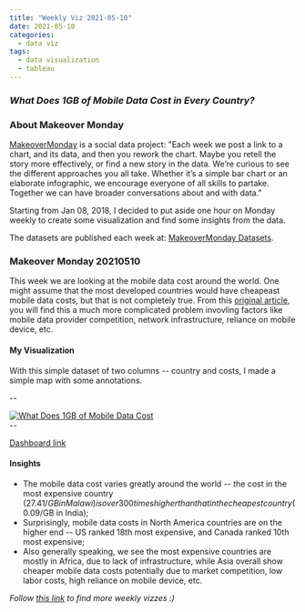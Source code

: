 ```yaml
---
title: "Weekly Viz 2021-05-10"
date: 2021-05-10
categories:
  - data viz
tags:
  - data visualization
  - tableau
---
```


### *What Does 1GB of Mobile Data Cost in Every Country?*


### About Makeover Monday

[MakeoverMonday](http://www.makeovermonday.co.uk/) is a social data project:
"Each week we post a link to a chart, and its data, and then you rework the chart.
Maybe you retell the story more effectively, or find a new story in the data.
We’re curious to see the different approaches you all take. Whether it’s a simple bar chart or an elaborate infographic, we encourage everyone of all skills to partake.
Together we can have broader conversations about and with data."

Starting from Jan 08, 2018, I decided to put aside one hour on Monday weekly to create some visualization and find some insights from the data.

The datasets are published each week at: [MakeoverMonday Datasets](http://www.makeovermonday.co.uk/data/).

### Makeover Monday 20210510

This week we are looking at the mobile data cost around the world. One might assume that the most developed countries would have cheapeast mobile data costs, but that is not completely true. From this [original article](https://www.visualcapitalist.com/cost-of-mobile-data-worldwide/), you will find this a much more complicated problem invovling factors like mobile data provider competition, network infrastructure, reliance on mobile device, etc.  

#### My Visualization

With this simple dataset of two columns -- country and costs, I made a simple map with some annotations.  

--  
<div class='tableauPlaceholder' id='viz1620704943153' style='position: relative'>
<noscript><a href='#'>
  <img alt='What Does 1GB of Mobile Data Cost ' src='https:&#47;&#47;public.tableau.com&#47;static&#47;images&#47;Ma&#47;MakeOverMonday202105010WhatDoes1GBofMobileDataCost&#47;WhatDoes1GBofMobileDataCost&#47;1_rss.png' style='border: none' />
</a></noscript>
<object class='tableauViz'  style='display:none;'>
  <param name='host_url' value='https%3A%2F%2Fpublic.tableau.com%2F' />
  <param name='embed_code_version' value='3' />
  <param name='site_root' value='' />
  <param name='name' value='MakeOverMonday202105010WhatDoes1GBofMobileDataCost&#47;WhatDoes1GBofMobileDataCost' />
  <param name='tabs' value='no' />
  <param name='toolbar' value='yes' />
  <param name='static_image' value='https:&#47;&#47;public.tableau.com&#47;static&#47;images&#47;Ma&#47;MakeOverMonday202105010WhatDoes1GBofMobileDataCost&#47;WhatDoes1GBofMobileDataCost&#47;1.png' />
  <param name='animate_transition' value='yes' />
  <param name='display_static_image' value='yes' />
  <param name='display_spinner' value='yes' />
  <param name='display_overlay' value='yes' />
  <param name='display_count' value='yes' />
  <param name='language' value='en' />
  <param name='filter' value='publish=yes' />
</object></div>             
<script type='text/javascript'>          
  var divElement = document.getElementById('viz1620704943153');     
  var vizElement = divElement.getElementsByTagName('object')[0];       
  if ( divElement.offsetWidth > 800 ) { vizElement.style.width='800px';vizElement.style.height='627px';} else if ( divElement.offsetWidth > 500 ) { vizElement.style.width='800px';vizElement.style.height='627px';} else { vizElement.style.width='100%';vizElement.style.height='727px';}        
  var scriptElement = document.createElement('script');           
  scriptElement.src = 'https://public.tableau.com/javascripts/api/viz_v1.js';       
  vizElement.parentNode.insertBefore(scriptElement, vizElement);           
</script>
--  

[Dashboard link](https://public.tableau.com/views/MakeOverMonday202105010WhatDoes1GBofMobileDataCost/WhatDoes1GBofMobileDataCost?:language=en&:display_count=y&publish=yes&:origin=viz_share_link)

#### Insights
* The mobile data cost varies greatly around the world -- the cost in the most expensive country ($27.41/GB in Malawi) is over 300 times higher than that in the cheapest country ($0.09/GB in India);  
* Surprisingly, mobile data costs in North America countries are on the higher end -- US ranked 18th most expensive, and Canada ranked 10th most expensive;  
* Also generally speaking, we see the most expensive countries are mostly in Africa, due to lack of infrastructure, while Asia overall show cheaper mobile data costs potentially due to market competition, low labor costs, high reliance on mobile device, etc.  


*Follow [this link](https://yudong-94.github.io/personal-website/project/WeeklyViz2021/) to find more weekly vizzes :)*